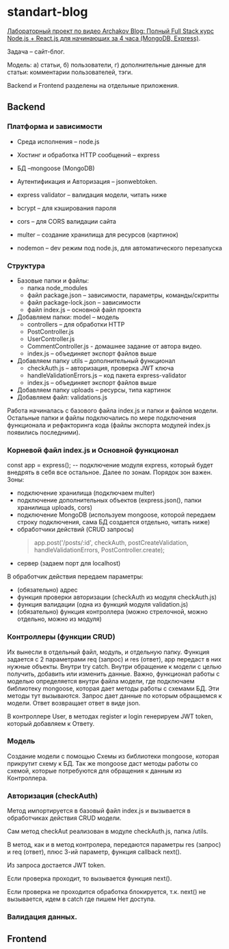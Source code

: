 # standart-blog
[Лабораторный проект по видео Archakov Blog: Полный Full Stack курс Node.js + React.js для начинающих за 4 часа (MongoDB, Express)](https://www.youtube.com/watch?v=GQ_pTmcXNrQ).

Задача – сайт-блог.

Модель: а) статьи, б) пользователи, г) дополнительные данные для статьи: комментарии пользователей, тэги.

Backend и Frontend разделены на отдельные приложения.

## Backend
### Платформа и зависимости
- Среда исполнения – node.js
- Хостинг и обработка HTTP сообщений – express
- БД –mongoose (MongoDB)
- Аутентификация и Авторизация – jsonwebtoken.

- express validator – валидация модели, читать ниже
- bcrypt – для кэширования пароля
- cors – для CORS валидации сайта
- multer – создание хранилища для ресурсов (картинок)
- nodemon – dev режим под node.js, для автоматического перезапуска

### Структура
- Базовые папки и файлы:
  - папка node_modules
  - файл package.json – зависимости, параметры, команды/скрипты
  - файл package-lock.json – зависимости
  - файл index.js – основной файл проекта
- Добавляем папки: model – модель
  - controllers – для обработки HTTP
  - PostController.js
  - UserController.js
  - CommentController.js - домашнее задание от автора видео.
  - index.js – объединяет экспорт файлов выше
- Добавляем папку utils – дополнительный функционал
  - checkAuth.js – авторизация, проверка JWT ключа
  - handleValidationErrors.js – код пакета express-validator
  - index.js – объединяет экспорт файлов выше
- Добавляем папку uploads – ресурсы, типа картинок
- Добавляем файл: validations.js

Работа начиналась с базового файла index.js и папки и файлов модели.
Остальные папки и файлы подключались по мере подключения функционала и рефакторинга кода (файлы экспорта модулей index.js появились последними). 

### Корневой файл index.js и Основной функционал
const app = express(); -- подключение модуля express, который будет внедрять в себя все остальное.
Далее по зонам. Порядок зон важен. Зоны:
  - подключение хранилища (подключаем multer)
  - подключение дополнительных объектов (express.json(), папки хранилища uploads, cors)
  - подключение MongoDB (используем mongoose, которой передаем строку подключения, сама БД создается отдельно, читать ниже)
  - обработчики действий (CRUD запросы)
    > app.post('/posts/:id', checkAuth, postCreateValidation, handleValidationErrors, PostController.create);
  - сервер (задаем порт для localhost)

В обработчик действия передаем параметры:
  - (обязательно) адрес 
  - функция проверки авторизации (checkAuth из модуля checkAuth.js)
  - функция валидации (одна из функций модуля validation.js)
  - (обязательно) функция контроллера (можно стрелочной, можно отдельно, можно из модуля)

### Контроллеры (функции CRUD)
Их вынесли в отдельный файл, модуль, и отдельную папку.
Функция задается с 2 параметрами req (запрос) и res (ответ), app передаст в них нужные объекты.
Внутри try catch.
Внутри обращение к модели с целью получить, добавить или изменить данные. Важно, функционал работы с моделью определяется внутри файла модели, где подключаем библиотеку mongoose, которая дает методы работы с схемами БД. Эти методы тут вызываются.
Запрос дает данные по которым обращаемся к модели.
Ответ возвращает ответ в виде json.

В контроллере User, в методах register и login генерируем JWT token, который добавляем к Ответу.

### Модель
Создание модели с помощью Схемы из библиотеки mongoose, которая прикрутит схему к БД.
Так же mongoose даст методы работы со схемой, которые потребуются для обращения к данным из Контроллера.

### Авторизация (checkAuth)
Метод импортируется в базовый файл index.js и вызывается в обработчиках действия CRUD модели.

Сам метод checkAut реализован в модуле checkAuth.js, папка /utils.

В метод, как и в метод контролера, передаются параметры res (запрос) и req (ответ), плюс 3-ий параметр, функция callback next().

Из запроса достается JWT token.

Если проверка проходит, то вызывается функция next().

Если проверка не проходится обработка блокируется, т.к. next() не вызывается, идем в catch где пишем Нет доступа.

### Валидация данных.


## Frontend
